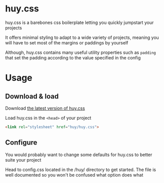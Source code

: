 # huy.css
huy.css is a barebones css boilerplate letting you quickly jumpstart your projects

It offers minimal styling to adapt to a wide variety of projects, meaning you will have to set most of the margins or paddings by yourself

Although, huy.css contains many useful utility properties such as `padding` that set the padding according to the value specified in the config

# Usage

## Download & load
Download [the latest version of huy.css](https://github.com/tzwel/huy.css/releases/latest)

Load huy.css in the `<head>` of your project

```html
<link rel="stylesheet" href="huy/huy.css">
```

## Configure
You would probably want to change some defaults for huy.css to better suite your project

Head to config.css located in the /huy/ directory to get started. The file is well documented so you won't be confused what option does what